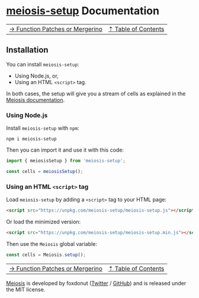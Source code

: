 # [meiosis-setup](https://meiosis.js.org/setup) Documentation

| | |
| ---- | ---- |
| [&rarr; Function Patches or Mergerino](setup-function-patches-or-mergerino.html) | [&#8673; Table of Contents](setup-toc.html) |

## Installation

You can install `meiosis-setup`:

- Using Node.js, or,
- Using an HTML `<script>` tag.

In both cases, the setup will give you a stream of cells as explained in the
[Meiosis documentation](toc.html).

### Using Node.js

Install `meiosis-setup` with `npm`:

```
npm i meiosis-setup
```

Then you can import it and use it with this code:

```js
import { meiosisSetup } from 'meiosis-setup';

const cells = meiosisSetup();
```

### Using an HTML `<script>` tag

Load `meiosis-setup` by adding a `<script>` tag to your HTML page:

```html
<script src="https://unpkg.com/meiosis-setup/meiosis-setup.js"></script>
```

Or load the minimized version:

```html
<script src="https://unpkg.com/meiosis-setup/meiosis-setup.min.js"></script>
```

Then use the `Meiosis` global variable:

```js
const cells = Meiosis.setup();
```

| | |
| ---- | ---- |
| [&rarr; Function Patches or Mergerino](setup-function-patches-or-mergerino.html) | [&#8673; Table of Contents](setup-toc.html) |

[Meiosis](https://meiosis.js.org) is developed by foxdonut ([Twitter](http://twitter.com/foxdonut00) /
[GitHub](https://github.com/foxdonut)) and is released under the MIT license.
